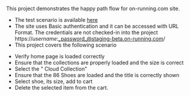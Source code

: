 This project demonstrates the happy path flow for on-running.com site.

- The test scenario is available [here](cypress/e2e/1-getting-started/interview.cy.js)
- The site uses Basic authentication and it can be accessed with URL Format. The credentials are not checked-in into the project
  https://_username_:_password_@staging-beta.on-running.com/
- This project covers the following scenario

* Verify home page is loaded correctly
* Ensure that the collections are properly loaded and the size is correct
* Select the " Cloud Collection"
* Ensure that the 86 Shoes are loaded and the title is correctly shown
* Select shoe, its size, add to cart
* Delete the selected item from the cart.
